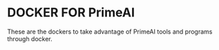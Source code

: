 # DOCKER FOR PrimeAI

These are the dockers to take advantage of PrimeAI tools and programs through docker.
